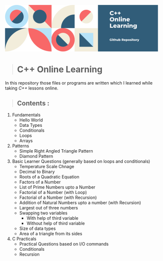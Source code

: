 <img src = "https://github.com/priyanshsingh/Cpp-learning/blob/master/Cpp.png"/>

># **C++ Online Learning**

In this repository those files or programs are written which I learned while taking *C++* lessons online.

>## **Contents** :
1. Fundamentals
    * Hello World
    * Data Types
    * Conditionals
    * Loops
    * Arrays
2. Patterns
    * Simple Right Angled Triangle Pattern
    * Diamond Pattern
3. Basic Learner Questions (generally based on loops and conditionals)
    * Temperature Scale Chnage
    * Decimal to Binary
    * Roots of a Quadratic Equation
    * Factors of a Number
    * List of Prime Numbers upto a Number
    * Factorial of a Number (with Loop)
    * Factorial of a Number (with Recursion)
    * Addition of Natural Numbers upto a number (with Recursion)
    * Largest out of three numbers
    * Swapping two variables
         * With help of third variable
         * Without help of third variable
    * Size of data types
    * Area of a triangle from its sides
4. C Practicals
    * Practical Questions based on I/O commands
    * Conditionals
    * Recursion


